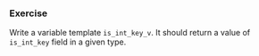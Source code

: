 ### Exercise

Write a variable template `is_int_key_v`. It should return a value of `is_int_key` field in a given type.
